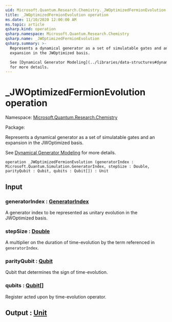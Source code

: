 ```yaml
---
uid: Microsoft.Quantum.Research.Chemistry._JWOptimizedFermionEvolution
title: _JWOptimizedFermionEvolution operation
ms.date: 11/10/2020 12:00:00 AM
ms.topic: article
qsharp.kind: operation
qsharp.namespace: Microsoft.Quantum.Research.Chemistry
qsharp.name: _JWOptimizedFermionEvolution
qsharp.summary: >-
  Represents a dynamical generator as a set of simulatable gates and an
  expansion in the JWOptimized basis.

  See [Dynamical Generator Modeling](../libraries/data-structures#dynamical-generator-modeling)
  for more details.
---
```


# _JWOptimizedFermionEvolution operation

Namespace: [Microsoft.Quantum.Research.Chemistry](xref:Microsoft.Quantum.Research.Chemistry)

Package: [](https://nuget.org/packages/)


Represents a dynamical generator as a set of simulatable gates and anexpansion in the JWOptimized basis.See [Dynamical Generator Modeling](../libraries/data-structures#dynamical-generator-modeling)for more details.

```qsharp
operation _JWOptimizedFermionEvolution (generatorIndex : Microsoft.Quantum.Simulation.GeneratorIndex, stepSize : Double, parityQubit : Qubit, qubits : Qubit[]) : Unit
```


## Input

### generatorIndex : [GeneratorIndex](xref:Microsoft.Quantum.Simulation.GeneratorIndex)

A generator index to be represented as unitary evolution in the JWOptimizedbasis.


### stepSize : [Double](xref:microsoft.quantum.lang-ref.double)

A multiplier on the duration of time-evolution by the term referencedin `generatorIndex`.


### parityQubit : [Qubit](xref:microsoft.quantum.lang-ref.qubit)

Qubit that determines the sign of time-evolution.


### qubits : [Qubit](xref:microsoft.quantum.lang-ref.qubit)[]

Register acted upon by time-evolution operator.



## Output : [Unit](xref:microsoft.quantum.lang-ref.unit)

